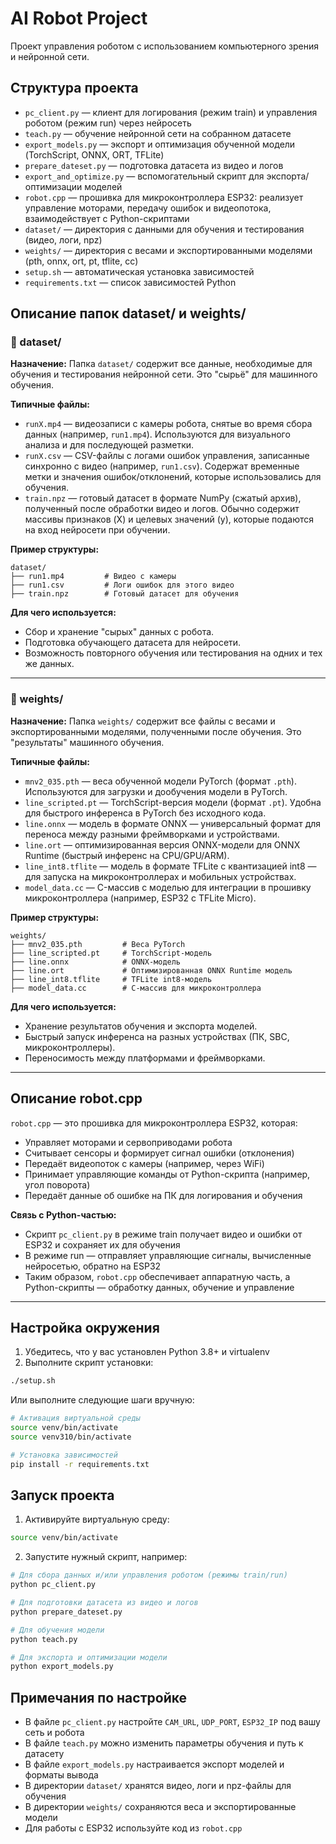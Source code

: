 # AI Robot Project

Проект управления роботом с использованием компьютерного зрения и нейронной сети.

## Структура проекта

- `pc_client.py` — клиент для логирования (режим train) и управления роботом (режим run) через нейросеть
- `teach.py` — обучение нейронной сети на собранном датасете
- `export_models.py` — экспорт и оптимизация обученной модели (TorchScript, ONNX, ORT, TFLite)
- `prepare_dateset.py` — подготовка датасета из видео и логов
- `export_and_optimize.py` — вспомогательный скрипт для экспорта/оптимизации моделей
- `robot.cpp` — прошивка для микроконтроллера ESP32: реализует управление моторами, передачу ошибок и видеопотока, взаимодействует с Python-скриптами
- `dataset/` — директория с данными для обучения и тестирования (видео, логи, npz)
- `weights/` — директория с весами и экспортированными моделями (pth, onnx, ort, pt, tflite, cc)
- `setup.sh` — автоматическая установка зависимостей
- `requirements.txt` — список зависимостей Python

## Описание папок dataset/ и weights/

### 📁 dataset/

**Назначение:**
Папка `dataset/` содержит все данные, необходимые для обучения и тестирования нейронной сети. Это "сырьё" для машинного обучения.

**Типичные файлы:**
- `runX.mp4` — видеозаписи с камеры робота, снятые во время сбора данных (например, `run1.mp4`). Используются для визуального анализа и для последующей разметки.
- `runX.csv` — CSV-файлы с логами ошибок управления, записанные синхронно с видео (например, `run1.csv`). Содержат временные метки и значения ошибок/отклонений, которые использовались для обучения.
- `train.npz` — готовый датасет в формате NumPy (сжатый архив), полученный после обработки видео и логов. Обычно содержит массивы признаков (X) и целевых значений (y), которые подаются на вход нейросети при обучении.

**Пример структуры:**
```
dataset/
├── run1.mp4         # Видео с камеры
├── run1.csv         # Логи ошибок для этого видео
├── train.npz        # Готовый датасет для обучения
```

**Для чего используется:**
- Сбор и хранение "сырых" данных с робота.
- Подготовка обучающего датасета для нейросети.
- Возможность повторного обучения или тестирования на одних и тех же данных.

---

### 📁 weights/

**Назначение:**
Папка `weights/` содержит все файлы с весами и экспортированными моделями, полученными после обучения. Это "результаты" машинного обучения.

**Типичные файлы:**
- `mnv2_035.pth` — веса обученной модели PyTorch (формат `.pth`). Используются для загрузки и дообучения модели в PyTorch.
- `line_scripted.pt` — TorchScript-версия модели (формат `.pt`). Удобна для быстрого инференса в PyTorch без исходного кода.
- `line.onnx` — модель в формате ONNX — универсальный формат для переноса между разными фреймворками и устройствами.
- `line.ort` — оптимизированная версия ONNX-модели для ONNX Runtime (быстрый инференс на CPU/GPU/ARM).
- `line_int8.tflite` — модель в формате TFLite с квантизацией int8 — для запуска на микроконтроллерах и мобильных устройствах.
- `model_data.cc` — C-массив с моделью для интеграции в прошивку микроконтроллера (например, ESP32 с TFLite Micro).

**Пример структуры:**
```
weights/
├── mnv2_035.pth         # Веса PyTorch
├── line_scripted.pt     # TorchScript-модель
├── line.onnx            # ONNX-модель
├── line.ort             # Оптимизированная ONNX Runtime модель
├── line_int8.tflite     # TFLite int8-модель
├── model_data.cc        # C-массив для микроконтроллера
```

**Для чего используется:**
- Хранение результатов обучения и экспорта моделей.
- Быстрый запуск инференса на разных устройствах (ПК, SBC, микроконтроллеры).
- Переносимость между платформами и фреймворками.

---

## Описание robot.cpp

`robot.cpp` — это прошивка для микроконтроллера ESP32, которая:
- Управляет моторами и сервоприводами робота
- Считывает сенсоры и формирует сигнал ошибки (отклонения)
- Передаёт видеопоток с камеры (например, через WiFi)
- Принимает управляющие команды от Python-скрипта (например, угол поворота)
- Передаёт данные об ошибке на ПК для логирования и обучения

**Связь с Python-частью:**
- Скрипт `pc_client.py` в режиме train получает видео и ошибки от ESP32 и сохраняет их для обучения
- В режиме run — отправляет управляющие сигналы, вычисленные нейросетью, обратно на ESP32
- Таким образом, `robot.cpp` обеспечивает аппаратную часть, а Python-скрипты — обработку данных, обучение и управление

---

## Настройка окружения

1. Убедитесь, что у вас установлен Python 3.8+ и virtualenv
2. Выполните скрипт установки:

```bash
./setup.sh
```

Или выполните следующие шаги вручную:

```bash
# Активация виртуальной среды
source venv/bin/activate
source venv310/bin/activate

# Установка зависимостей
pip install -r requirements.txt
```

## Запуск проекта

1. Активируйте виртуальную среду:

```bash
source venv/bin/activate
```

2. Запустите нужный скрипт, например:

```bash
# Для сбора данных и/или управления роботом (режимы train/run)
python pc_client.py

# Для подготовки датасета из видео и логов
python prepare_dateset.py

# Для обучения модели
python teach.py

# Для экспорта и оптимизации модели
python export_models.py
```

## Примечания по настройке

- В файле `pc_client.py` настройте `CAM_URL`, `UDP_PORT`, `ESP32_IP` под вашу сеть и робота
- В файле `teach.py` можно изменить параметры обучения и путь к датасету
- В файле `export_models.py` настраивается экспорт моделей и форматы вывода
- В директории `dataset/` хранятся видео, логи и npz-файлы для обучения
- В директории `weights/` сохраняются веса и экспортированные модели
- Для работы с ESP32 используйте код из `robot.cpp` 